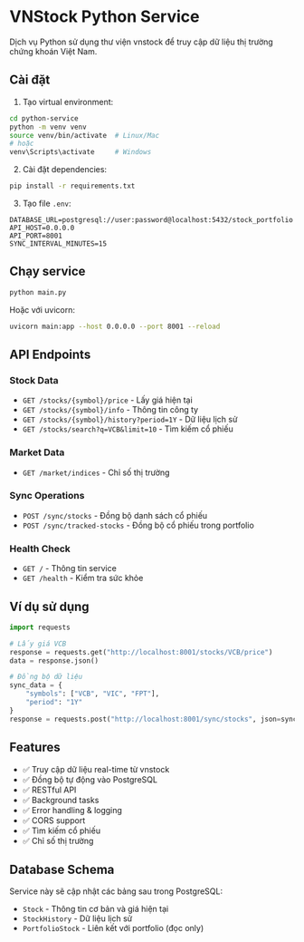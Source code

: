 # VNStock Python Service

Dịch vụ Python sử dụng thư viện vnstock để truy cập dữ liệu thị trường chứng khoán Việt Nam.

## Cài đặt

1. Tạo virtual environment:
```bash
cd python-service
python -m venv venv
source venv/bin/activate  # Linux/Mac
# hoặc
venv\Scripts\activate     # Windows
```

2. Cài đặt dependencies:
```bash
pip install -r requirements.txt
```

3. Tạo file `.env`:
```
DATABASE_URL=postgresql://user:password@localhost:5432/stock_portfolio
API_HOST=0.0.0.0
API_PORT=8001
SYNC_INTERVAL_MINUTES=15
```

## Chạy service

```bash
python main.py
```

Hoặc với uvicorn:
```bash
uvicorn main:app --host 0.0.0.0 --port 8001 --reload
```

## API Endpoints

### Stock Data
- `GET /stocks/{symbol}/price` - Lấy giá hiện tại
- `GET /stocks/{symbol}/info` - Thông tin công ty
- `GET /stocks/{symbol}/history?period=1Y` - Dữ liệu lịch sử
- `GET /stocks/search?q=VCB&limit=10` - Tìm kiếm cổ phiếu

### Market Data
- `GET /market/indices` - Chỉ số thị trường

### Sync Operations
- `POST /sync/stocks` - Đồng bộ danh sách cổ phiếu
- `POST /sync/tracked-stocks` - Đồng bộ cổ phiếu trong portfolio

### Health Check
- `GET /` - Thông tin service
- `GET /health` - Kiểm tra sức khỏe

## Ví dụ sử dụng

```python
import requests

# Lấy giá VCB
response = requests.get("http://localhost:8001/stocks/VCB/price")
data = response.json()

# Đồng bộ dữ liệu
sync_data = {
    "symbols": ["VCB", "VIC", "FPT"],
    "period": "1Y"
}
response = requests.post("http://localhost:8001/sync/stocks", json=sync_data)
```

## Features

- ✅ Truy cập dữ liệu real-time từ vnstock
- ✅ Đồng bộ tự động vào PostgreSQL
- ✅ RESTful API
- ✅ Background tasks
- ✅ Error handling & logging
- ✅ CORS support
- ✅ Tìm kiếm cổ phiếu
- ✅ Chỉ số thị trường

## Database Schema

Service này sẽ cập nhật các bảng sau trong PostgreSQL:
- `Stock` - Thông tin cơ bản và giá hiện tại
- `StockHistory` - Dữ liệu lịch sử
- `PortfolioStock` - Liên kết với portfolio (đọc only)
